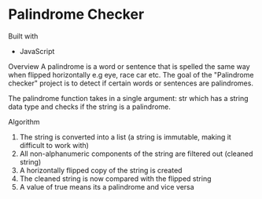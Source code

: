 # Palindrome Checker

Built with
- JavaScript

Overview
A palindrome is a word or sentence that is spelled the same way when flipped horizontally e.g eye, race car etc.
The goal of the "Palindrome checker" project is to detect if certain words or sentences are palindromes.

The palindrome function takes in a single argument: str which has a string data type and checks if the string is a 
palindrome.


Algorithm
1. The string is converted into a list (a string is immutable, making it difficult to work with)
2. All non-alphanumeric components of the string are filtered out (cleaned string)
3. A horizontally flipped copy of the string is created
4. The cleaned string is now compared with the flipped string
5. A value of true means its a palindrome and vice versa
